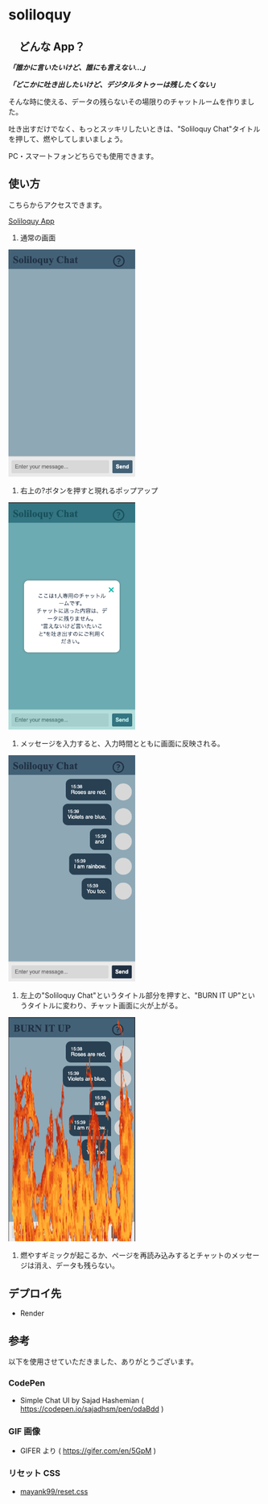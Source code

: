 # soliloquy

## 　どんな App？

**_「誰かに言いたいけど、誰にも言えない...」_**

**_「どこかに吐き出したいけど、デジタルタトゥーは残したくない」_**

そんな時に使える、データの残らないその場限りのチャットルームを作りました。

吐き出すだけでなく、もっとスッキリしたいときは、"Soliloquy Chat"タイトルを押して、燃やしてしまいましょう。

PC・スマートフォンどちらでも使用できます。

## 使い方

こちらからアクセスできます。

[Soliloquy App](https://soliloquy-chat.onrender.com)

1. 通常の画面

<img src=images/1_base.png width="50%" alt="ベーシックなチャット画面" />

1. 右上の?ボタンを押すと現れるポップアップ

<img src=images/2_info.png width="50%" alt="チャット画面に「これは1人専用のチャットルームです。チャットに送った内容は、データに残りません。言えないけど言いたいことを吐き出すのにご利用ください。」と書いてある" />

1. メッセージを入力すると、入力時間とともに画面に反映される。

<img src=images/3_chat.png width="50%" alt="「明日雨降れ！」など取り止めのないメッセージがチャット画面に反映されている様子" />

1. 左上の"Soliloquy Chat"というタイトル部分を押すと、"BURN IT UP"というタイトルに変わり、チャット画面に火が上がる。

<img src=images/4_burn.png width="50%" alt="チャット画面に炎が上がっている様子" />

1. 燃やすギミックが起こるか、ページを再読み込みするとチャットのメッセージは消え、データも残らない。

## デプロイ先

- Render

## 参考

以下を使用させていただきました、ありがとうございます。

### CodePen

- Simple Chat UI by Sajad Hashemian
  ( https://codepen.io/sajadhsm/pen/odaBdd )

### GIF 画像

- GIFER より ( https://gifer.com/en/5GpM )

### リセット CSS

- [mayank99/reset.css](https://github.com/mayank99/reset.css)
